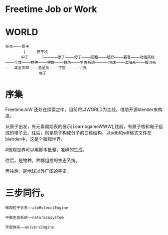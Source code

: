# Freetime Job or Work



# WORLD

    夸克————质子
            |—————原子核
           中子      |——————原子————分子————细胞————组织————器官————功能系统————个体————物种————种群————群落————生态系统——————地球————太阳系————银河系————本星系群————总星系————宇宙——————世界
                   电子

# 序集


FreetimeJoW  还处在探索之中，目前将以WORLD为主线，借助开源blender来构造。

从原子出发，有元素周期表的展示[LearnbgameWWW],往前，有原子核和电子组成的电子云，往后，则是原子构成分子的三维结构，以pdb和sdf格式文件在blender中，这是个微观世界，

#微观世界可以用脚本批量，准确的生成。

往后，是物种，种群组成的生态系统。

再往后，是地球以外广阔的宇宙。


# 三步同行。

    微观粒子世界——atoMoleculEngine

    平衡生态系统——naturEcosystem

    宇宙体系——universEngine






